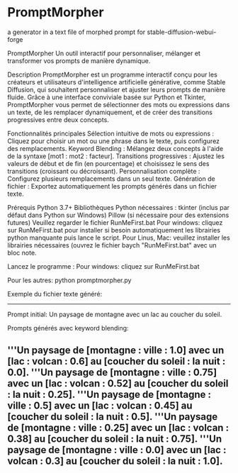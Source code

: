 # PromptMorpher
a generator in a text file of morphed prompt for  stable-diffusion-webui-forge


PromptMorpher
Un outil interactif pour personnaliser, mélanger et transformer vos prompts de manière dynamique.

Description
PromptMorpher est un programme interactif conçu pour les créateurs et utilisateurs d'intelligence artificielle générative, comme Stable Diffusion, qui souhaitent personnaliser et ajuster leurs prompts de manière fluide. Grâce à une interface conviviale basée sur Python et Tkinter, PromptMorpher vous permet de sélectionner des mots ou expressions dans un texte, de les remplacer dynamiquement, et de créer des transitions progressives entre deux concepts.

Fonctionnalités principales
Sélection intuitive de mots ou expressions : Cliquez pour choisir un mot ou une phrase dans le texte, puis configurez des remplacements.
Keyword Blending : Mélangez deux concepts à l'aide de la syntaxe [mot1 : mot2 : facteur].
Transitions progressives : Ajustez les valeurs de début et de fin (en pourcentage) et choisissez le sens des transitions (croissant ou décroissant).
Personnalisation complète : Configurez plusieurs remplacements dans un seul texte.
Génération de fichier : Exportez automatiquement les prompts générés dans un fichier texte.

Prérequis
Python 3.7+
Bibliothèques Python nécessaires :
tkinter (inclus par défaut dans Python sur Windows)
Pillow (si nécessaire pour des extensions futures)
Veuillez regarder le fichier RunMeFirst.bat
Pour windows: cliquez sur RunMeFirst.bat pour installer si besoin automatiquement les librairies python manquante puis lance le script.
Pour Linus, Mac: veuillez installer les librairies nécessaires (ouvrez le fichier baych "RunMeFirst.bat" avec un bloc note.


Lancez le programme :
Pour windows: cliquez sur RunMeFirst.bat

Pour les autres:
python promptmorpher.py



Exemple du fichier texte généré:

-----
Prompt initial:
Un paysage de montagne avec un lac au coucher du soleil.

Prompts générés avec keyword blending:

'''Un paysage de [montagne : ville : 1.0] avec un [lac : volcan : 0.6] au [coucher du soleil : la nuit : 0.0].
'''Un paysage de [montagne : ville : 0.75] avec un [lac : volcan : 0.52] au [coucher du soleil : la nuit : 0.25].
'''Un paysage de [montagne : ville : 0.5] avec un [lac : volcan : 0.45] au [coucher du soleil : la nuit : 0.5].
'''Un paysage de [montagne : ville : 0.25] avec un [lac : volcan : 0.38] au [coucher du soleil : la nuit : 0.75].
'''Un paysage de [montagne : ville : 0.0] avec un [lac : volcan : 0.3] au [coucher du soleil : la nuit : 1.0].
-----


